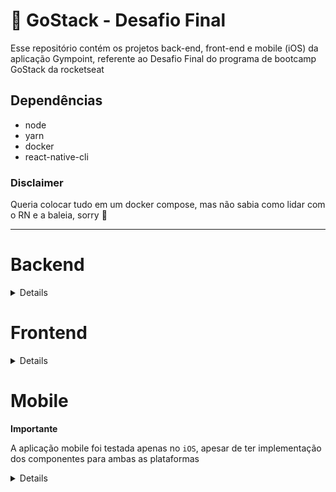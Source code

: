 # :rocket: GoStack - Desafio Final

Esse repositório contém os projetos back-end, front-end e mobile (iOS) da aplicação Gympoint, referente ao Desafio Final do programa de bootcamp GoStack da rocketseat

## Dependências
- node
- yarn
- docker
- react-native-cli

### Disclaimer

Queria colocar tudo em um docker compose, mas não sabia como lidar com o RN e a baleia, sorry :whale:

---

# Backend
<details>

  ## Setup
  Abrir diretório `gympoint-backend` e seguir as instruções abaixo

  ### Node modules
  ```
  yarn install
  ```

  ### Banco de Dados

  Subir um container postgres e criar um database `gympoint` seguindo as configurações de `src/config/database.js`

  ```
  docker run --name database -e POSTGRES_PASSWORD=docker -p 5432:5432 -d postgres:11
  ```

  Rodar as migrations para criar as tabelas

  ```
  yarn sequelize db:migrate
  ```

  Rodar as seeds para popular as tabelas

  ```
  yarn sequelize db:seed:all
  ```

  ### Redis

  Utilizaremos o redis para armazenar os jobs de envio de email. Subir um container seguindo as configurações de `src/config/redis.js`

  ```
  docker run --name gympoint -p 6379:6379 -d redis:alpine
  ```

  ### Rodando a aplicação

  Executar o comando abaixo. A aplicação estará rodando na porta 3333
  ```
  yarn dev
  ```

  Em um outro terminal, deixar rodando o consumidor dos jobs

  ```
  yarn queue
  ```

  ### Api
  Uma collection do `Postman` pode ser importada a partir desse link https://www.getpostman.com/collections/9cbe7749b2497f14ddce (não usei `Insomnia` pois eu precisava sincronizar em duas máquinas :alien:)

  Adicionei um pack com as variáveis de ambiente utilizados nas requisições em `GYMPOINT.postman_environment.json`, basta importar no próprio Postman.

  Não esquecer de setar o token a cada nova sessão.


  ### Email
  Para testar o envio de emails, será necessário configurar o arquivo `src/config/mail.js` com as credenciais SMTP do inbox da sua conta do mailtrap


</details>


# Frontend

<details>

  ## Setup
  Abrir diretório `gympoint-web` e seguir as instruções abaixo

  ### Node modules
  ```
  yarn install
  ```

  ### Rodando a aplicação

  ```
  yarn start
  ```

  ### Obs
  Deixei um TODO list dentro do readme do projeto, com algumas dúvidas pendentes

</details>


# Mobile

**Importante**

A aplicação mobile foi testada apenas no `iOS`, apesar de ter implementação dos componentes para ambas as plataformas

<details>

  ## Setup
  Abrir diretório `gympoint_mobile` e seguir as instruções abaixo

  ### Rodando a aplicação

  ```
  react-native run-ios
  ```

</details>
